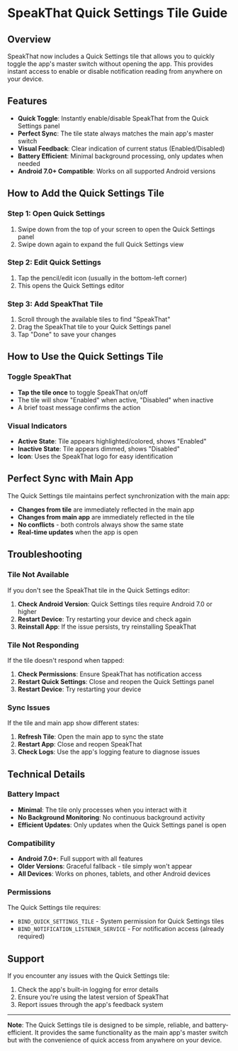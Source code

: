 # SpeakThat Quick Settings Tile Guide

## Overview

SpeakThat now includes a Quick Settings tile that allows you to quickly toggle the app's master switch without opening the app. This provides instant access to enable or disable notification reading from anywhere on your device.

## Features

- **Quick Toggle**: Instantly enable/disable SpeakThat from the Quick Settings panel
- **Perfect Sync**: The tile state always matches the main app's master switch
- **Visual Feedback**: Clear indication of current status (Enabled/Disabled)
- **Battery Efficient**: Minimal background processing, only updates when needed
- **Android 7.0+ Compatible**: Works on all supported Android versions

## How to Add the Quick Settings Tile

### Step 1: Open Quick Settings
1. Swipe down from the top of your screen to open the Quick Settings panel
2. Swipe down again to expand the full Quick Settings view

### Step 2: Edit Quick Settings
1. Tap the pencil/edit icon (usually in the bottom-left corner)
2. This opens the Quick Settings editor

### Step 3: Add SpeakThat Tile
1. Scroll through the available tiles to find "SpeakThat"
2. Drag the SpeakThat tile to your Quick Settings panel
3. Tap "Done" to save your changes

## How to Use the Quick Settings Tile

### Toggle SpeakThat
- **Tap the tile once** to toggle SpeakThat on/off
- The tile will show "Enabled" when active, "Disabled" when inactive
- A brief toast message confirms the action

### Visual Indicators
- **Active State**: Tile appears highlighted/colored, shows "Enabled"
- **Inactive State**: Tile appears dimmed, shows "Disabled"
- **Icon**: Uses the SpeakThat logo for easy identification

## Perfect Sync with Main App

The Quick Settings tile maintains perfect synchronization with the main app:

- **Changes from tile** are immediately reflected in the main app
- **Changes from main app** are immediately reflected in the tile
- **No conflicts** - both controls always show the same state
- **Real-time updates** when the app is open

## Troubleshooting

### Tile Not Available
If you don't see the SpeakThat tile in the Quick Settings editor:

1. **Check Android Version**: Quick Settings tiles require Android 7.0 or higher
2. **Restart Device**: Try restarting your device and check again
3. **Reinstall App**: If the issue persists, try reinstalling SpeakThat

### Tile Not Responding
If the tile doesn't respond when tapped:

1. **Check Permissions**: Ensure SpeakThat has notification access
2. **Restart Quick Settings**: Close and reopen the Quick Settings panel
3. **Restart Device**: Try restarting your device

### Sync Issues
If the tile and main app show different states:

1. **Refresh Tile**: Open the main app to sync the state
2. **Restart App**: Close and reopen SpeakThat
3. **Check Logs**: Use the app's logging feature to diagnose issues

## Technical Details

### Battery Impact
- **Minimal**: The tile only processes when you interact with it
- **No Background Monitoring**: No continuous background activity
- **Efficient Updates**: Only updates when the Quick Settings panel is open

### Compatibility
- **Android 7.0+**: Full support with all features
- **Older Versions**: Graceful fallback - tile simply won't appear
- **All Devices**: Works on phones, tablets, and other Android devices

### Permissions
The Quick Settings tile requires:
- `BIND_QUICK_SETTINGS_TILE` - System permission for Quick Settings tiles
- `BIND_NOTIFICATION_LISTENER_SERVICE` - For notification access (already required)

## Support

If you encounter any issues with the Quick Settings tile:

1. Check the app's built-in logging for error details
2. Ensure you're using the latest version of SpeakThat
3. Report issues through the app's feedback system

---

**Note**: The Quick Settings tile is designed to be simple, reliable, and battery-efficient. It provides the same functionality as the main app's master switch but with the convenience of quick access from anywhere on your device. 